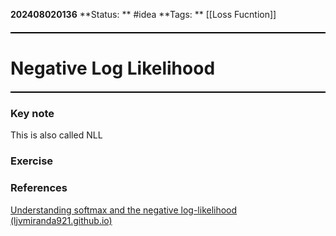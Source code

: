 **202408020136**
**Status: ** #idea
**Tags: ** [[Loss Fucntion]]

<hr style="border: none; height: 2px; background-color: #000000; margin: 20px 0;">

# Negative Log Likelihood

<hr style="border: none; height: 2px; background-color: #000000; margin: 20px 0;">

### Key note
This is also called NLL
### Exercise


### References
[Understanding softmax and the negative log-likelihood (ljvmiranda921.github.io)](https://ljvmiranda921.github.io/notebook/2017/08/13/softmax-and-the-negative-log-likelihood/)
